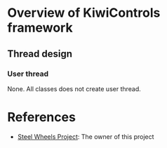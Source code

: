 # Overview of KiwiControls framework

## Thread design

### User thread
None. All classes does not create user thread.


# References
* [Steel Wheels Project](https://gitlab.com/steewheels/project/-/blob/main/README.md): The owner of this project

